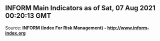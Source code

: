 ## INFORM Main Indicators as of Sat, 07 Aug 2021 00:20:13 GMT

Source: **INFORM (Index For Risk Management) - http://www.inform-index.org**